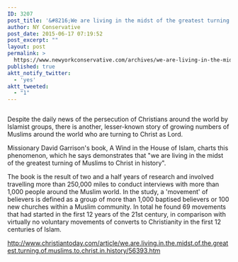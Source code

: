```yaml
---
ID: 3207
post_title: '&#8216;We are living in the midst of the greatest turning of #Muslims to #Christ in history&#8217; #Christianity'
author: NY Conservative
post_date: 2015-06-17 07:19:52
post_excerpt: ""
layout: post
permalink: >
  https://www.newyorkconservative.com/archives/we-are-living-in-the-midst-of-the-greatest-turning-of-muslims-to-christ-in-history-christianity/
published: true
aktt_notify_twitter:
  - 'yes'
aktt_tweeted:
  - "1"
---
```

<p><img src="http://www.newyorkconservative.com/wp-content/uploads/2015/06/061715_1119_Weareliving1.jpg" alt=""/>
	</p><p>Despite the daily news of the persecution of Christians around the world by Islamist groups, there is another, lesser-known story of growing numbers of Muslims around the world who are turning to Christ as Lord.
</p><p>Missionary David Garrison's book, A Wind in the House of Islam, charts this phenomenon, which he says demonstrates that "we are living in the midst of the greatest turning of Muslims to Christ in history".
</p><p>The book is the result of two and a half years of research and involved travelling more than 250,000 miles to conduct interviews with more than 1,000 people around the Muslim world. In the study, a 'movement' of believers is defined as a group of more than 1,000 baptised believers or 100 new churches within a Muslim community. In total he found 69 movements that had started in the first 12 years of the 21st century, in comparison with virtually no voluntary movements of converts to Christianity in the first 12 centuries of Islam.
</p><p><a href="http://www.christiantoday.com/article/we.are.living.in.the.midst.of.the.greatest.turning.of.muslims.to.christ.in.history/56393.htm">http://www.christiantoday.com/article/we.are.living.in.the.midst.of.the.greatest.turning.of.muslims.to.christ.in.history/56393.htm</a>
	</p>